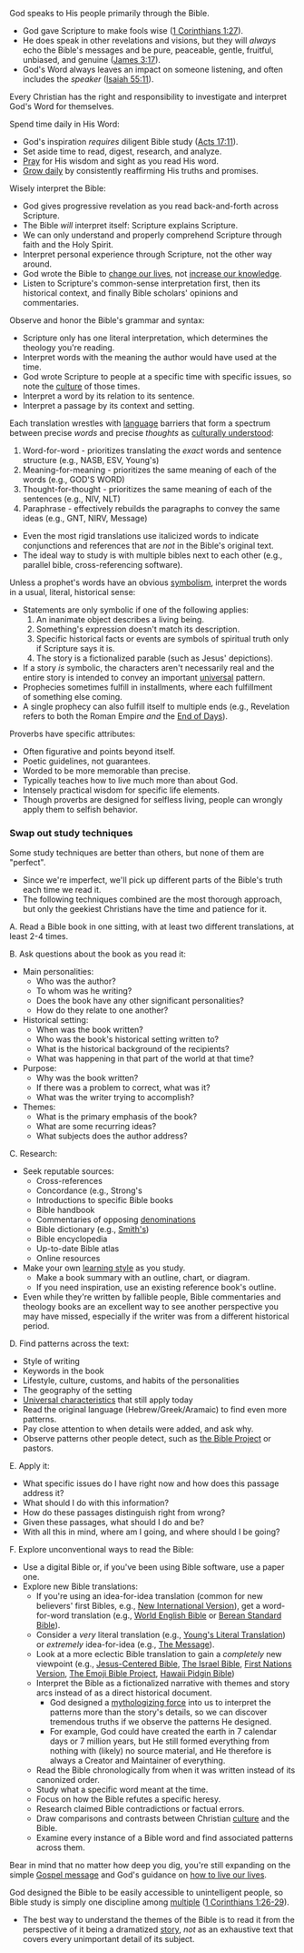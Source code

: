 God speaks to His people primarily through the Bible.

- God gave Scripture to make fools wise ([1 Corinthians 1:27](https://biblehub.com/1_corinthians/1-27.htm)).
- He does speak in other revelations and visions, but they will *always* echo the Bible's messages and be pure, peaceable, gentle, fruitful, unbiased, and genuine ([James 3:17](https://biblehub.com/james/3-17.htm)).
- God's Word always leaves an impact on someone listening, and often includes the *speaker* ([Isaiah 55:11](https://biblehub.com/isaiah/55-11.htm)).

Every Christian has the right and responsibility to investigate and interpret God's Word for themselves.

Spend time daily in His Word:

- God's inspiration *requires* diligent Bible study ([Acts 17:11](https://biblehub.com/acts/17-11.htm)).
- Set aside time to read, digest, research, and analyze.
- [Pray](/prayer/) for His wisdom and sight as you read His word.
- [Grow daily](/exercises/) by consistently reaffirming His truths and promises.

Wisely interpret the Bible:

- God gives progressive revelation as you read back-and-forth across Scripture.
- The Bible *will* interpret itself: Scripture explains Scripture.
- We can only understand and properly comprehend Scripture through faith and the Holy Spirit.
- Interpret personal experience through Scripture, not the other way around.
- God wrote the Bible to [change our lives](https://gainedin.site/good-life/), not [increase our knowledge](understanding.md).
- Listen to Scripture's common-sense interpretation first, then its historical context, and finally Bible scholars' opinions and commentaries.

Observe and honor the Bible's grammar and syntax:

- Scripture only has one literal interpretation, which determines the theology you're reading.
- Interpret words with the meaning the author would have used at the time.
- God wrote Scripture to people at a specific time with specific issues, so note the [culture](https://gainedin.site/culture/) of those times.
- Interpret a word by its relation to its sentence.
- Interpret a passage by its context and setting.

Each translation wrestles with [language](https://gainedin.site/language/) barriers that form a spectrum between precise *words* and precise *thoughts* as [culturally understood](https://gainedin.site/culture/):

1. Word-for-word - prioritizes translating the *exact* words and sentence structure (e.g., NASB, ESV, Young's)
2. Meaning-for-meaning - prioritizes the same meaning of each of the words (e.g., GOD'S WORD)
3. Thought-for-thought - prioritizes the same meaning of each of the sentences (e.g., NIV, NLT)
4. Paraphrase - effectively rebuilds the paragraphs to convey the same ideas (e.g., GNT, NIRV, Message)

- Even the most rigid translations use italicized words to indicate conjunctions and references that are *not* in the Bible's original text.
- The ideal way to study is with multiple bibles next to each other (e.g., parallel bible, cross-referencing software).

Unless a prophet's words have an obvious [symbolism](https://gainedin.site/symbols/), interpret the words in a usual, literal, historical sense:

- Statements are only symbolic if one of the following applies:
  1. An inanimate object describes a living being.
  2. Something's expression doesn't match its description.
  3. Specific historical facts or events are symbols of spiritual truth only if Scripture says it is.
  4. The story is a fictionalized parable (such as Jesus' depictions).
- If a story *is* symbolic, the characters aren't necessarily real and the entire story is intended to convey an important [universal](https://gainedin.site/universals/) pattern.
- Prophecies sometimes fulfill in installments, where each fulfillment of something else coming.
- A single prophecy can also fulfill itself to multiple ends (e.g., Revelation refers to both the Roman Empire *and* the [End of Days](/jesus-returns/)).

Proverbs have specific attributes:

- Often figurative and points beyond itself.
- Poetic guidelines, not guarantees.
- Worded to be more memorable than precise.
- Typically teaches how to live much more than about God.
- Intensely practical wisdom for specific life elements.
- Though proverbs are designed for selfless living, people can wrongly apply them to selfish behavior.

### Swap out study techniques

Some study techniques are better than others, but none of them are "perfect".

- Since we're imperfect, we'll pick up different parts of the Bible's truth each time we read it.
- The following techniques combined are the most thorough approach, but only the geekiest Christians have the time and patience for it.

A. Read a Bible book in one sitting, with at least two different translations, at least 2-4 times.

B. Ask questions about the book as you read it:

- Main personalities:
  - Who was the author?
  - To whom was he writing?
  - Does the book have any other significant personalities?
  - How do they relate to one another?
- Historical setting:
  - When was the book written?
  - Who was the book's historical setting written to?
  - What is the historical background of the recipients?
  - What was happening in that part of the world at that time?
- Purpose:
  - Why was the book written?
  - If there was a problem to correct, what was it?
  - What was the writer trying to accomplish?
- Themes:
  - What is the primary emphasis of the book?
  - What are some recurring ideas?
  - What subjects does the author address?

C. Research:

- Seek reputable sources:
  - Cross-references
  - Concordance (e.g., Strong's
  - Introductions to specific Bible books
  - Bible handbook
  - Commentaries of opposing [denominations](/conflicts/)
  - Bible dictionary (e.g., [Smith's](https://biblehub.com/dictionary/smith.htm))
  - Bible encyclopedia
  - Up-to-date Bible atlas
  - Online resources
- Make your own [learning style](https://adequate.life/memory/) as you study.
  - Make a book summary with an outline, chart, or diagram.
  - If you need inspiration, use an existing reference book's outline.
- Even while they're written by fallible people, Bible commentaries and theology books are an excellent way to see another perspective you may have missed, especially if the writer was from a different historical period.

D. Find patterns across the text:

- Style of writing
- Keywords in the book
- Lifestyle, culture, customs, and habits of the personalities
- The geography of the setting
- [Universal characteristics](https://gainedin.site/universals/) that still apply today
- Read the original language (Hebrew/Greek/Aramaic) to find even more patterns.
- Pay close attention to when details were added, and ask why.
- Observe patterns other people detect, such as [the Bible Project](https://bibleproject.com/) or pastors.

E. Apply it:

- What specific issues do I have right now and how does this passage address it?
- What should I do with this information?
- How do these passages distinguish right from wrong?
- Given these passages, what should I do and be?
- With all this in mind, where am I going, and where should I be going?

F. Explore unconventional ways to read the Bible:

- Use a digital Bible or, if you've been using Bible software, use a paper one.
- Explore new Bible translations:
  - If you're using an idea-for-idea translation (common for new believers' first Bibles, e.g., [New International Version](https://www.thenivbible.com/)), get a word-for-word translation (e.g., [World English Bible](https://worldenglish.bible/) or [Berean Standard Bible](https://berean.bible/)).
  - Consider a *very* literal translation (e.g., [Young's Literal Translation](https://archive.org/details/ylt_20220401)) or *extremely* idea-for-idea (e.g., [The Message](https://messagebible.com/)).
  - Look at a more eclectic Bible translation to gain a *completely* new viewpoint (e.g., [Jesus-Centered Bible](https://www.mylifetree.com/jesus-centered-bible/), [The Israel Bible](https://theisraelbible.com/), [First Nations Version](https://firstnationsversion.com/), [The Emoji Bible Project](https://www.emojibibleproject.com/), [Hawaii Pidgin Bible](https://hipidginbible.org/))
  - Interpret the Bible as a fictionalized narrative with themes and story arcs instead of as a direct historical document.
    - God designed a [mythologizing force](https://gainedin.site/myths/) into us to interpret the patterns more than the story's details, so we can discover tremendous truths if we observe the patterns He designed.
    - For example, God could have created the earth in 7 calendar days or 7 million years, but He still formed everything from nothing with (likely) no source material, and He therefore is always a Creator and Maintainer of everything.
  - Read the Bible chronologically from when it was written instead of its canonized order.
  - Study what a specific word meant at the time.
  - Focus on how the Bible refutes a specific heresy.
  - Research claimed Bible contradictions or factual errors.
  - Draw comparisons and contrasts between Christian [culture](https://gainedin.site/culture/) and the Bible.
  - Examine every instance of a Bible word and find associated patterns across them.

Bear in mind that no matter how deep you dig, you're still expanding on the simple [Gospel message](/gospel/) and God's guidance on [how to live our lives](/exercises/).

God designed the Bible to be easily accessible to unintelligent people, so Bible study is simply one discipline among [multiple](/exercises/) ([1 Corinthians 1:26-29](https://biblehub.com/bsb/1_corinthians/1.htm)).

- The best way to understand the themes of the Bible is to read it from the perspective of it being a dramatized [story](https://gainedin.site/stories/), *not* as an exhaustive text that covers every unimportant detail of its subject.
